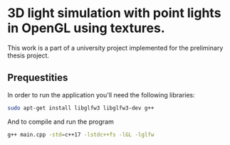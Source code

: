 # 3D light simulation with point lights in OpenGL using textures.

This work is a part of a university project implemented for the preliminary thesis project.

## Prequestities

In order to run the application you'll need the following libraries:

```bash 
sudo apt-get install libglfw3 libglfw3-dev g++
```
And to compile and run the program
```bash
g++ main.cpp -std=c++17 -lstdc++fs -lGL -lglfw
```
